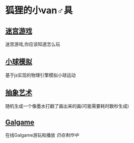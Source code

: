 ---
---

# 狐狸的小van♂具

## [迷宫游戏](./html/maze)

迷宫游戏,你应该知道怎么玩

## [小球模拟](./html/ball)

基于js实现的物理引擎模拟小球运动

## [抽象艺术](./html/art)

随机生成一个像墨水打翻了画出来的画(可能需要耗时数秒生成)

## [Galgame](./html/gal)

在线Galgame游玩和播放 *仍在制作中*